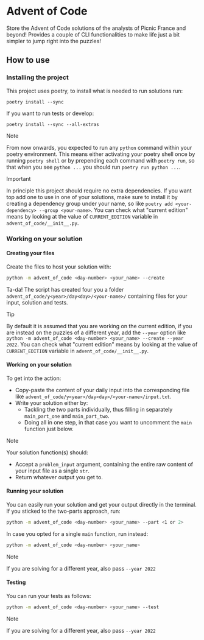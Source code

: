 # Advent of Code

Store the Advent of Code solutions of the analysts of Picnic France and beyond! Provides a couple of CLI functionalities to make life just a bit simpler to jump right into the puzzles!

## How to use

### Installing the project
This project uses poetry, to install what is needed to run solutions run:
```
poetry install --sync
```
If you want to run tests or develop:
```
poetry install --sync --all-extras
```

> [!NOTE]
> From now onwards, you expected to run any `python` command within your poetry environment. This means either activating your poetry shell once by running `poetry shell` or by prepending each command with `poetry run`, so that when you see `python ...` you should run `poetry run python ...`.

> [!IMPORTANT]
> In principle this project should require no extra dependencies. If you want top add one to use in one of your solutions, make sure to install it by creating a dependency group under your name, so like `poetry add <your-dependency> --group <your-name>`. You can check what "current edition" means by looking at the value of `CURRENT_EDITION` variable in `advent_of_code/__init__.py`.

### Working on your solution

#### Creating your files
Create the files to host your solution with:
```bash
python -m advent_of_code <day-number> <your_name> --create
```
Ta-da! The script has created four you a folder `advent_of_code/y<year>/day<day>/<your-name>/` containing files for your input, solution and tests.

> [!TIP]
> By default it is assumed that you are working on the current edition, if you are instead on the puzzles of a different year, add the `--year` option like `python -m advent_of_code <day-number> <your_name> --create --year 2022`. You can check what "current edition" means by looking at the value of `CURRENT_EDITION` variable in `advent_of_code/__init__.py`.

#### Working on your solution
To get into the action:
- Copy-paste the content of your daily input into the corresponding file like `advent_of_code/y<year>/day<day>/<your-name>/input.txt`.
- Write your solution either by:
  - Tackling the two parts individually, thus filling in separately `main_part_one` and `main_part_two`.
  - Doing all in one step, in that case you want to uncomment the `main` function just below.

> [!NOTE]
> Your solution function(s) should:
> - Accept a `problem_input` argument, containing the entire raw content of your input file as a single `str`.
> - Return whatever output you get to.

#### Running your solution

You can easily run your solution and get your output directly in the terminal.
If you sticked to the two-parts approach, run:
```bash
python -m advent_of_code <day-number> <your_name> --part <1 or 2>
```

In case you opted for a single `main` function, run instead:
```bash
python -m advent_of_code <day-number> <your_name>
```

> [!NOTE]
> If you are solving for a different year, also pass `--year 2022`

#### Testing

You can run your tests as follows:

```bash
python -m advent_of_code <day-number> <your_name> --test
```

> [!NOTE]
> If you are solving for a different year, also pass `--year 2022`
